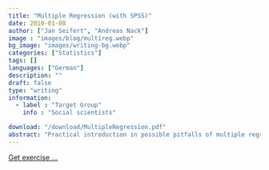 ```yaml
---
title: "Multiple Regression (with SPSS)"
date: 2010-01-08
author: ["Jan Seifert", "Andreas Nack"]
image : "images/blog/multireg.webp"
bg_image: "images/writing-bg.webp"
categories: ["Statistics"]
tags: []
languages: ["German"]
description: ""
draft: false
type: "writing"
information:
  - label : "Target Group"
    info : "Social scientists"

download: "/download/MultipleRegression.pdf" 
abstract: "Practical introduction in possible pitfalls of multiple regression. Comprises the student paper with explanations, exercises including the SPSS file and solutions."
---
```



<a class="btn" href="/download/MultipleRegressionÜbung.zip">Get exercise ...</a>


